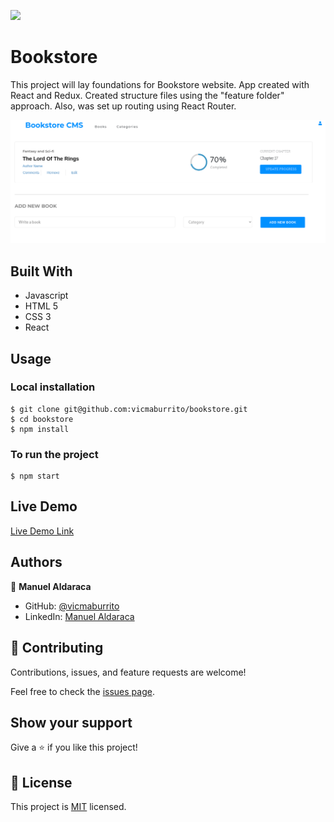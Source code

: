 ![](https://img.shields.io/badge/Microverse-blueviolet)
# Bookstore

This project will lay foundations for Bookstore website. App created with React and Redux. Created structure files using the "feature folder" approach. Also, was set up routing using React Router.

![screenshot](./app.png)

## Built With

- Javascript
- HTML 5
- CSS 3
- React

## Usage
### Local installation
```console
$ git clone git@github.com:vicmaburrito/bookstore.git
$ cd bookstore
$ npm install 
```

### To run the project
```console
$ npm start 
```

## Live Demo

[Live Demo Link](#)

## Authors

👤 **Manuel Aldaraca**

- GitHub: [@vicmaburrito](https://github.com/vicmaburrito)
- LinkedIn: [Manuel Aldaraca](https://www.linkedin.com/in/manuel-aldaraca)

## 🤝 Contributing

Contributions, issues, and feature requests are welcome!

Feel free to check the [issues page](https://github.com/vicmaburrito/bookstore/issues/new).

## Show your support

Give a ⭐️ if you like this project!

## 📝 License

This project is [MIT](./LICENSE) licensed.